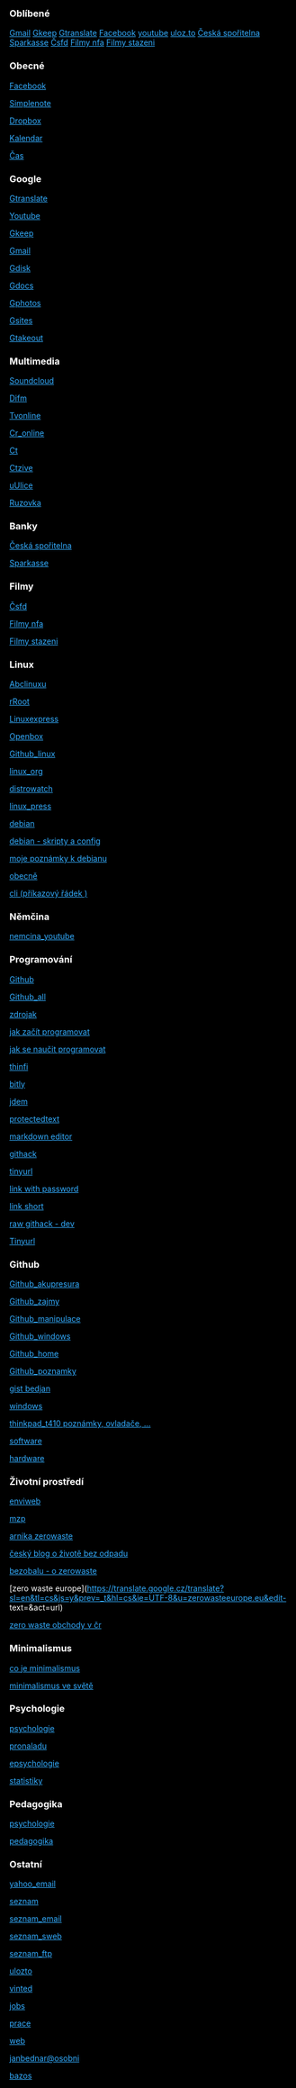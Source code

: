 <html>
<head>
<title>Web osobní</title>
</head>
<body>
<meta charset="UTF-8">
<meta name="viewport" content="width=device-width, initial-scale=1">
<style>
html {color: white;background-color:black;text-align: left;} 
a:link { color: #33adff;}
a:visited {color: #ff9933;}
a:hover {  color: #ffff1a;}
a:active {  color: #33ff33;}
</style>

### Oblíbené

[Gmail](https://mail.google.com/mail/u/0/#inbox) [Gkeep](https://keep.google.com/#home) [Gtranslate](https://translate.google.cz/) [Facebook](https://www.facebook.com/) [youtube](https://www.youtube.com/) [uloz.to](https://uloz.to) [Česká spořitelna](https://bezpecnost.csas.cz/login/?client_id=georgeclient_cz) [Sparkasse](https://www.ostsaechsische-sparkasse-dresden.de/de/home/service/online-mobile-banking.html) [Čsfd](https://www.csfd.cz/) [Filmy nfa](https://nfa.cz/cz/obchod-a-distribuce/distribuce-v-cr/filmy-do-1964/) [Filmy stazeni](https://uloz.to/folder/dFY1yYQFavz0/name/Yperit-Paradise#!ZGAvMQR2ZGR0ZwIxZwV3LmL4Mwp5AGO6qzSIJTMUGJczDGVmZj==)

### Obecné

[Facebook](https://www.facebook.com/)

[Simplenote](https://app.simplenote.com/login/)

[Dropbox](https://www.dropbox.com/home)

[Kalendar](https://time.is/calendar)

[Čas](https://time.is/)

### Google

[Gtranslate](https://translate.google.cz/)

[Youtube](https://www.youtube.com/)

[Gkeep](https://keep.google.com/#home)

[Gmail](https://mail.google.com/mail/u/0/#inbox)

[Gdisk](https://drive.google.com/drive/)

[Gdocs](https://docs.google.com/document/u/0/)

[Gphotos](https://photos.google.com/?hl=cs&pli=1)

[Gsites](https://sites.google.com/site/bedjansite/)

[Gtakeout](https://takeout.google.com/settings/takeout?pli=1)

### Multimedia

[Soundcloud](https://soundcloud.com/signin)

[Difm](https://www.di.fm/)

[Tvonline](https://www.spustit.cz/tv-ct1-online-zdarma/)

[Cr_online](https://www.mujrozhlas.cz/zive)

[Ct](https://www.ceskatelevize.cz/porady/a-z/)

[Ctzive](https://www.ceskatelevize.cz/ivysilani/serialy)

[uUlice](https://novaplus.nova.cz/porad/ulice/cele-dily)

[Ruzovka](https://novaplus.nova.cz/porad/ordinace-v-ruzove-zahrade-2)

### Banky

[Česká spořitelna](https://bezpecnost.csas.cz/login/?client_id=georgeclient_cz)
 

[Sparkasse](https://www.ostsaechsische-sparkasse-dresden.de/de/home/service/online-mobile-banking.html)

### Filmy

[Čsfd](https://www.csfd.cz/)

[Filmy nfa](https://nfa.cz/cz/obchod-a-distribuce/distribuce-v-cr/filmy-do-1964/)

[Filmy stazeni](https://uloz.to/folder/dFY1yYQFavz0/name/Yperit-Paradise#!ZGAvMQR2ZGR0ZwIxZwV3LmL4Mwp5AGO6qzSIJTMUGJczDGVmZj==)

### Linux

[Abclinuxu](https://www.abclinuxu.cz/)

[rRoot](https://www.root.cz/)

[Linuxexpress](https://www.linuxexpres.cz/)

[Openbox](http://www.fastlinux.eu/_archiv/index.php?page=linux026#Lock)

[Github_linux](https://github.com/bedjan/debian/blob/master/poznamky/linux_cli.md)

[linux\_org](https://translate.google.cz/translate?hl=cs&sl=en&tl=cs&u=http%3A%2F%2Flinux.org) 

[distrowatch](https://translate.google.cz/translate?hl=cs?sl=auto&sl=auto&tl=cs&u=https%3A%2F%2Fdistrowatch.com%2F&sandbox=1) 

[linux\_press](https://translate.google.cz/translate?sl=en&tl=cs&js=y&prev=_t&hl=cs&ie=UTF-8&u=linux.press&edit-text=&act=url)


[debian](https://www.debian.org/index.cs.html) 

[debian - skripty a config](https://github.com/bedjan/debian) 

[moje poznámky k debianu](https://github.com/bedjan/debian/blob/master/poznamky/debian.md)

[obecně](https://github.com/bedjan/debian/blob/master/poznamky/linux.md) 

[cli (příkazový řádek )](https://github.com/bedjan/debian/blob/master/poznamky/linux_cli.md)

### Němčina

[nemcina_youtube](https://www.youtube.com/channel/UC4LQ7gUVS5w45ba1VubmJpg/videos)

### Programování

[Github](https://github.com/bedjan/)

[Github_all](https://github.com/bedjan/debian/blob/master/skripty/all.sh)

[zdrojak](https://zdrojak.cz/)


[jak začít programovat](https://www.itnetwork.cz/jak-zacit-programovat-tvorit-aplikace-programy) 

[jak se naučit programovat](https://www.startitup.cz/11-stranek-ktere-te-nauci-programovat-z-pohodli-domova/)

[thinfi](https://thinfi.com/)

[bitly](https://bitly.com/)

[jdem](http://jdem.cz/)

[protectedtext](https://www.protectedtext.com/)

[markdown editor](https://dillinger.io/) 

[githack](https://raw.githack.com/)

[tinyurl](https://tinyurl.com/app)

[link with password](https://thinfi.com/) 

[link short](https://bitly.com/)


[raw githack - dev](https://raw.githack.com/) 

[Tinyurl](https://tinyurl.com/)



### Github

[Github_akupresura](https://github.com/bedjan/akupresura/blob/master/akupresura_prvni_pomoc.md)

[Github_zajmy](https://github.com/bedjan/zajmy)

[Github_manipulace](https://github.com/bedjan/manipulace)

[Github_windows](https://github.com/bedjan/windows)

[Github_home](https://github.com/bedjan/home)

[Github_poznamky](https://github.com/bedjan/github/blob/master/README.md)

[gist bedjan](https://gist.github.com/bedjan)

[windows](https://github.com/bedjan/windows) 

[thinkpad\_t410 poznámky, ovladače, ...](https://github.com/bedjan/thinkpad_t410)

[software](https://github.com/bedjan/sw/tree/master)

[hardware](https://github.com/bedjan/hw/tree/master)

### Životní prostředí

[enviweb](http://www.enviweb.cz/)

[mzp](https://www.mzp.cz/)

[arnika zerowaste](http://arnika.org/zero-waste) 

[český blog o životě bez odpadu](http://www.czechzerowaste.cz/) 

[bezobalu - o zerowaste](http://zerowaste.bezobalu.org/) 

[zero waste europe](https://translate.google.cz/translate?sl=en&tl=cs&js=y&prev=_t&hl=cs&ie=UTF-8&u=zerowasteeurope.eu&edit-
text=&act=url) 

[zero waste obchody v čr](https://www.greenglasses.cz/cs/business-category/zero-waste-obchody-jidlo-piti/)

### Minimalismus

[co je minimalismus](http://zijememinimalismem.cz/minimalismus-co-to-je-prosim-te/)

[minimalismus ve světě](https://translate.google.cz/translate?hl=cs?sl=en&tl=cs&u=www.becomingminimalist.com/most-popular-posts/)


### Psychologie

[psychologie](https://psychologie.cz/clanky/)

[pronaladu](https://www.pronaladu.cz/)

[epsychologie](https://e-psycholog.eu/archiv)

[statistiky](https://www.czso.cz/csu/czso/statistiky)

### Pedagogika

[psychologie](http://htmlpreview.github.io/?https://rawcdn.githack.com/bedjan/skola/master/psychologie.html) 

[pedagogika](http://htmlpreview.github.io/?https://rawcdn.githack.com/bedjan/skola/master/pedagogika.html)
 
### Ostatní

[yahoo_email](https://login.yahoo.com)

[seznam](https://www.seznam.cz/)

[seznam_email](https://login.szn.cz/)

[seznam_sweb](https://login.szn.cz/?serviceId=sweb&loggedURL=http://webadmin.sweb.cz/)

[seznam_ftp](ftp://sweb.cz/)

[ulozto](https://uloz.to/login?key=logreg)

[vinted](https://www.vinted.cz/member/general/login?ref_url=%2F&__cf_chl_captcha_tk__=06e60c0838f1e7a7cfd5731145275268b2f8d333-1622574905-0-AWud745mERmzGs9xCMmTroN332YOMEB1XBdXrPdWOQb8DLHtVc_N12zsvulYXNXLllall03fFZTibqJOiwZAUE81L6fVqCpHHbu8-3razVqegPH9re-QEQZfqN_EzyWYJCjI2_q2ZBDKAAQnTeVwL2CdkgiuZvHgTuBg8Jd0sF0cqNidaj8mYoXU3bamvN5TBnyEWwS7CHFcmdRPpW1RfAfMRh40-evwGj-9EHUsXZrma23ik_BXVbhs2URb_mb-GVAXMaakFCT3XV5bppHKz3oSSQz9jTwc73S1Ym0l089x-QfVBsc4XUGYtDeykKIjTo1rm7h9RLIAkGRq8nPcFCcdZBznaFb779UgKQ-KLYomfrqAkRsCYDPIvNSiPs_R3WRyAR2Y-jpSJTaKdTb78nX5sCH8qsqJ9Q9ksbvWsFlMsUE15ua8lyGrnQsN8KmTWkanrIneuVfsDHqVyqzpRZNAvz5r-CDm1pA5x5M4FkYXcwPL_KOJ6fR96lPDrN1cWOAlMHY8oRnfqNJMqhEva-zZ-BC31NoXdbsXtNr6xJtd3qr331Bq237FcAWYvwHtAWUsXCwV_Dh95L4WR747luRvi9htOMEXK34CgQk1GWc52dUVjzxTaz52vX-YNdjiKSYxnYlWP1stZtGLkRBqNyWdj7uGW-kdlOaKtfBqkWEpvg1OgUdgB21cuPY-GsWc6Gyq2XGrc35xgFbVdouNQxg)


[jobs](https://www.jobs.cz/)

[prace](https://www.jprace.cz/)

[web](http://janbednar.sweb.cz/)

[janbednar@osobni](https://sites.google.com/site/bedjansite/)

[bazos](https://www.bazos.cz/)


